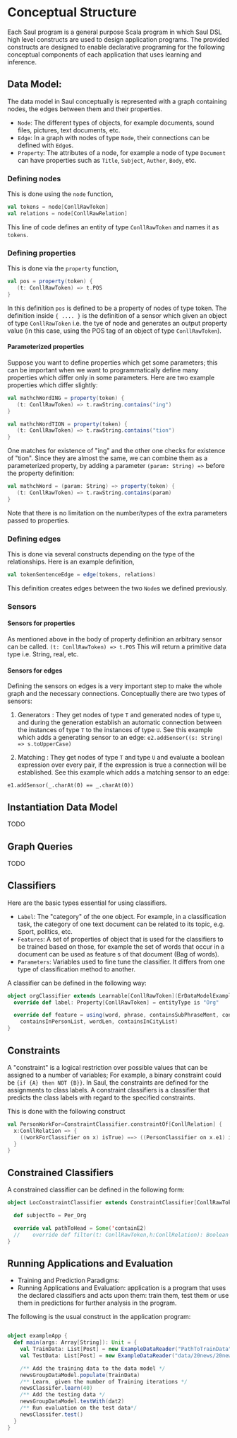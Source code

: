# Conceptual Structure

Each Saul program is a general purpose Scala program in which Saul DSL high level constructs are used to design application programs.
The provided constructs are designed to enable declarative programing for the following conceptual
components of each application that uses learning and inference.

## Data Model:
The data model in Saul conceptually is represented with a graph containing nodes, the edges between them and their properties.

  - `Node`: The different types of objects, for example documents, sound files, pictures, text documents, etc.
  - `Edge`: In a graph with nodes of type `Node`, their connections can be defined with `Edge`s.
  - `Property`: The attributes of a node, for example a node of type `Document` can have properties
  such as `Title`, `Subject`, `Author`, `Body`, etc.

### Defining nodes

This is done using the `node` function,

```scala
val tokens = node[ConllRawToken]
val relations = node[ConllRawRelation]
```

This line of code defines an entity of type `ConllRawToken` and names it as `tokens`.

### Defining properties

This is done via the `property` function,

```scala
val pos = property(token) {
   (t: ConllRawToken) => t.POS
}
```

In this definition `pos` is defined to be a property of nodes of type token. The definition
inside `{ .... }` is  the definition of a sensor which given an object of type `ConllRawToken` i.e. the tye of node and
generates an output property value (in this case, using the POS tag of an object of type `ConllRawToken`).

#### Parameterized properties 
Suppose you want to define properties which get some parameters; this can be important when we want to programmatically 
define many properties which differ only in some parameters. Here are two example properties which differ slightly: 

```scala
val mathchWordING = property(token) {
   (t: ConllRawToken) => t.rawString.contains("ing")
}

val mathchWordTION = property(token) {
   (t: ConllRawToken) => t.rawString.contains("tion")
}
```

One matches for existence of "ing" and the other one checks for existence of "tion". Since they are almost the same, 
we can combine them as a parameterized property, by adding a parameter `(param: String) =>` before the property definition: 

```scala 
val mathchWord = (param: String) => property(token) {
   (t: ConllRawToken) => t.rawString.contains(param)
}
```

Note that there is no limitation on the number/types of the extra parameters passed to properties. 

### Defining edges

This is done via several constructs depending on the type of the relationships. Here is an example definition,

```scala
val tokenSentenceEdge = edge(tokens, relations)
```

This definition creates edges between the two `Node`s we defined previously.

### Sensors
#### Sensors for properties

   As mentioned above in the body of property definition an arbitrary sensor can be called.
   `(t: ConllRawToken) => t.POS`
   This will return a primitive data type i.e. String, real, etc.

#### Sensors for edges

   Defining the sensors on edges is a very important step to make the whole graph and the necessary connections.
   Conceptually there are two types of sensors:
   1) Generators : They get nodes of type `T` and generated nodes of type `U`, and during the generation establish an automatic connection between the instances of type `T` to the instances of type `U`.
    See this example which adds a generating sensor to an edge:
    `e2.addSensor((s: String) => s.toUpperCase)`

   2) Matching : They get nodes of type `T` and type `U` and evaluate a boolean expression over every pair, if the expression is true a connection will be established.
   See this example which adds a matching sensor to an edge:

   `e1.addSensor(_.charAt(0) == _.charAt(0))`


## Instantiation Data Model
TODO

## Graph Queries
TODO

## Classifiers
Here are the basic types essential for using classifiers.

  - `Label`: The "category" of the one object. For example, in a classification task, the category
  of one text  document can be related to its topic, e.g. Sport, politics, etc.
  - `Features`: A set of properties of object that is used for the classifiers to be trained based on
  those, for example the set of words that occur in a document can be used as feature s of that document (Bag of words).
  - `Parameters`: Variables used to fine tune the classifier. It differs from one type of classification method to another.

A classifier can be defined in the following way:

```scala
object orgClassifier extends Learnable[ConllRawToken](ErDataModelExample) {
  override def label: Property[ConllRawToken] = entityType is "Org"

  override def feature = using(word, phrase, containsSubPhraseMent, containsSubPhraseIng,
    containsInPersonList, wordLen, containsInCityList)
}
```

## Constraints
A "constraint" is a logical restriction over possible values that can be assigned to a number of variables;
For example, a binary constraint could be `{if {A} then NOT {B}}`.
In Saul, the constraints are defined for the assignments to class labels.
A constraint classifiers is a classifier that predicts the class labels with regard to the specified constraints.

This is done with the following construct

```scala
val PersonWorkFor=ConstraintClassifier.constraintOf[ConllRelation] {
  x:ConllRelation => {
    ((workForClassifier on x) isTrue) ==> ((PersonClassifier on x.e1) isTrue)
  }
}
```
## Constrained Classifiers
A constrained classifier can be defined in the following form:

```scala
object LocConstraintClassifier extends ConstraintClassifier[ConllRawToken, ConllRelation](ErDataModelExample, LocClassifier) {

  def subjectTo = Per_Org

  override val pathToHead = Some('containE2)
  //    override def filter(t: ConllRawToken,h:ConllRelation): Boolean = t.wordId==h.wordId2
}
```

## Running Applications and Evaluation
* Training and Prediction Paradigms:
* Running Applications and Evaluation: application is a program that uses the declared classifiers and acts upon them: train them, test them or use them in predictions for further analysis in the program.

The following is the usual construct in the application program:

```scala

object exampleApp {
  def main(args: Array[String]): Unit = {
    val TrainData: List[Post] = new ExampleDataReader("PathToTrainData").VariableOfdata.toList
    val TestData: List[Post] = new ExampleDataReader("data/20news/20news.test.shuffled").VariableOfDate.toList

    /** Add the training data to the data model */
    newsGroupDataModel.populate(TrainData)
    /** Learn, given the number of Training iterations */
    newsClassifer.learn(40)
    /** Add the testing data */
    newsGroupDataModel.testWith(dat2)
    /** Run evaluation on the test data*/
    newsClassifer.test()
  }
}
```